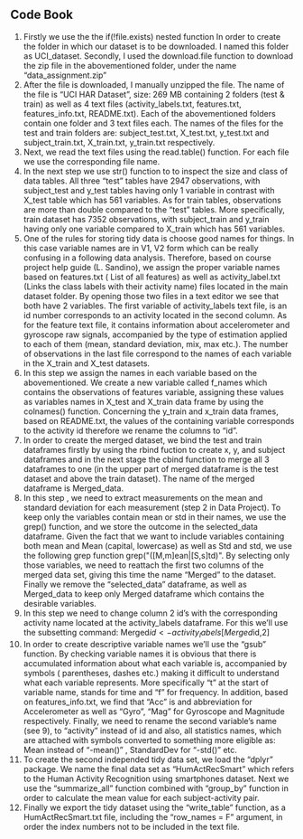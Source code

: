 ## Code Book ##

1.	Firstly we use the the if(!file.exists) nested function In order to create the folder in which our dataset is to be downloaded. I named this folder as UCI_dataset. Secondly, I used the download.file function to download the zip file in the abovementioned folder, under the name “data_assignment.zip”
2.	After the file is downloaded, I manually unzipped the file. The name of the file is “UCI HAR Dataset”, size: 269 MB containing 2 folders (test & train) as well as 4 text files (activity_labels.txt, features.txt, features_info.txt, README.txt). Each of the abovementioned folders contain one folder and 3 text files each. The names of the files for the test and train folders are: subject_test.txt, X_test.txt, y_test.txt and subject_train.txt, X_train.txt, y_train.txt respectively. 
3.	Next, we read the text files using the read.table()  function. For each file we use the corresponding file name.
4.	In the next step we use str() function to to inspect the size and class of data tables. All three “test” tables have 2947 observations, with subject_test and  y_test tables having only 1 variable in contrast with X_test table which has 561 variables. As for train tables, observations are more than double compared to the “test” tables. More specifically, train dataset has 7352 observations, with subject_train and y_train having only one variable compared to X_train which has 561 variables.
5.	One of the rules for storing tidy data is choose good names for things. In this case variable names are in V1, V2 form which can be really confusing in a following data analysis. Therefore, based on course project help guide (L. Sandino), we assign the proper variable names based on features.txt ( List of all features) as well as activity_label.txt (Links the class labels with  their activity name) files located in the main dataset folder.  By opening those two files in a text editor we see that both have 2 variables. The first variable of activity_labels text file, is an id number corresponds to an activity located in the second column. As for the feature text file, it contains information about accelerometer and gyroscope raw signals, accompanied by the type of estimation applied to each of them (mean, standard deviation, mix, max etc.). The number of observations in the last file correspond to the names of each variable in the X_train and X_test datasets.
6.	In this step we assign the names in each variable based on the abovementioned. We create a new variable called f_names which contains the observations of features variable, assigning these values as variables names in X_test and X_train data frame by using the colnames() function. Concerning the y_train and x_train data frames, based on README.txt, the values of the containing variable corresponds to the activity id therefore we rename the columns to “id”.
7.	In order to create the merged dataset, we bind the test and train dataframes firstly by using the rbind fuction to create x, y, and subject dataframes and in the next stage the cbind function to merge all 3 dataframes to one (in the upper part of merged dataframe is the test dataset and above the train dataset). The name of the merged dataframe is Merged_data. 
8.	In this step , we need to extract measurements on the mean and standard deviation for each measurement (step 2 in Data Project). To keep only the variables contain mean or std in their names, we use the grep() function, and we store the outcome in the selected_data dataframe. Given the fact that we want to include variables containing both mean and Mean (capital, lowercase) as well as Std and std, we use the following grep function grep("([M,m]ean|[S,s]td)". By selecting only those variables, we need to reattach the first two columns of the merged data set, giving this time the name “Merged” to the dataset. Finally we remove the “selected_data” dataframe, as well as Merged_data to keep only Merged dataframe which contains the desirable variables.
9.	In this step we need to change column 2 id’s with the corresponding activity name located at the activity_labels dataframe. For this we’ll use the subsetting command: Merged$id <- activity_labels[Merged$id,2] 
10.	In order to create descriptive variable names we’ll use the “gsub” function. By checking variable names it is obvious that there is accumulated information about what each variable is, accompanied by symbols ( parentheses, dashes etc.) making it difficult to understand what each variable represents. More specifically “t” at the start of variable name, stands for time and “f” for frequency. In addition, based on features_info.txt, we find that “Acc” is and abbreviation for Accelerometer as well as “Gyro”, “Mag” for Gyroscope and Magnitude respectively. Finally, we need to rename the second variable’s name (see 9), to “activity” instead of id and also, all statistics names, which are attached with symbols converted to something more eligible as: Mean instead of “-mean()” , StandardDev for “-std()” etc. 
11.	To create the second independed tidy data set, we load the “dplyr” package. We name the final data set as “HumActRecSmart” which refers to the Human Activity Recognition using smartphones dataset. Next we use the “summarize_all” function combined with “group_by” function in order to calculate the mean value for each subject-activity pair. 
12.	Finally we export the tidy dataset using the “write_table” function, as a HumActRecSmart.txt file, including the “row_names = F” argument, in order the index numbers not to be included in the text file.
